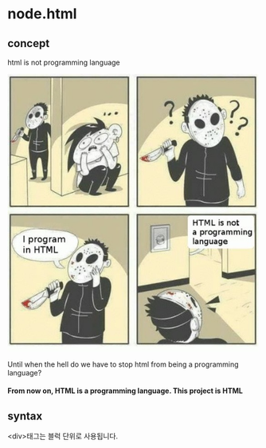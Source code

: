 # node.html

## concept
html is not programming language

![html-is-not-programming-language](assets/img/html-is-not-programming-language.jpg "html is not programming language")

Until when the hell do we have to stop html from being a programming language?

#### From now on, HTML is a programming language. This project is HTML

## syntax
&lt;div&gt;태그는 블럭 단위로 사용됩니다.
